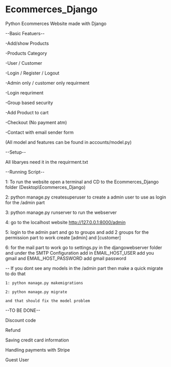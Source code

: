 # Ecommerces_Django
Python Ecommerces Website made with Django

--Basic Featuers--

-Add/show Products

-Products Category

-User / Customer

-Login / Register / Logout

-Admin only / customer only requirment

-Login requriment

-Group based security

-Add Product to cart

-Checkout (No payment atm)

-Contact with email sender form

(All model and features can be found in accounts/model.py)


--Setup--

All libaryes need it in the requirment.txt


--Running Script--

1: To run the website open a terminal and CD to the Ecommerces_Django folder (Desktop\Ecommerces_Django)

2: python manage.py createsuperuser to create a admin user to use as login for the /admin part

3: python manage.py runserver to run the webserver

4: go to the localhost website http://127.0.0.1:8000/admin

5: login to the admin part and go to groups and add 2 groups for the permission part to work create [admin] and [customer]

6: for the mail part to work go to settings.py in the djangowebserver folder and under the SMTP Configuration add in EMAIL_HOST_USER add you gmail and EMAIL_HOST_PASSWORD add gmail password

-- If you dont see any models in the /admin part then make a quick migrate to do that

    1: python manage.py makemigrations

    2: python manage.py migrate

    and that should fix the model problem
    


--TO BE DONE--

Discount code

Refund

Saving credit card information

Handling payments with Stripe

Guest User
